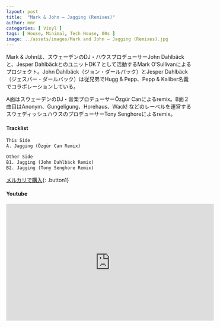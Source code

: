 ```yaml
---
layout: post
title:  "Mark & John – Jagging (Remixes)"
author: mmr
categories: [ Vinyl ]
tags: [ House, Minimal, Tech House, 00s ]
image: ../assets/images/Mark and John – Jagging (Remixes).jpg
---
```


Mark & Johnは、スウェーデンのDJ・ハウスプロデューサーJohn Dahlbäckと、Jesper DahlbäckとのユニットDK７として活動するMark O'Sullivanによるプロジェクト。John Dahlbäck（ジョン・ダールバック）とJesper Dahlbäck（ジェスパー・ダールバック）は従兄弟でHugg & Pepp、Pepp & Kaliber名義でコラボレーションしている。

A面はスウェーデンのDJ・音楽プロデューサーÖzgür Canによるremix。B面２曲目はAnonym、Gungeligung、Horehaus、Wack! などのレーベルを運営するスウェディッシュハウスのプロデューサーTony Senghoreによるremix。

#### Tracklist
```md
This Side
A. Jagging (Özgür Can Remix)

Other Side
B1. Jagging (John Dahlbäck Remix)
B2. Jagging (Tony Senghore Remix)
```

[メルカリで購入](https://jp.mercari.com/item/m15812016406?afid=6142608987){: .button1}

#### Youtube
<iframe width="560" height="315" src="https://www.youtube.com/embed/gd7uJKTW9Wg?si=zs_4OlkwIsunHHqF" title="YouTube video player" frameborder="0" allow="accelerometer; autoplay; clipboard-write; encrypted-media; gyroscope; picture-in-picture; web-share" referrerpolicy="strict-origin-when-cross-origin" allowfullscreen></iframe>